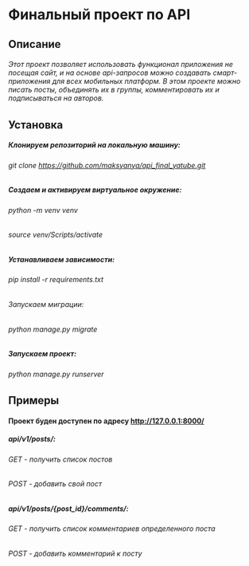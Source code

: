 # Финальный проект по API
## Описание
###### Этот проект позволяет использовать функционал приложения не посещая сайт, и на основе api-запросов можно создавать смарт-приложения для всех мобильных платформ. В этом проекте можно писать посты, объединять их в группы, комментировать их и подписываться на авторов.
## Установка
##### Клонируем репозиторий на локальную машину:
###### git clone https://github.com/maksyanya/api_final_yatube.git
##### Создаем и активируем виртуальное окружение:
###### python -m venv venv
###### source venv/Scripts/activate
##### Устанавливаем зависимости:
###### pip install -r requirements.txt
###### Запускаем миграции:
###### python manage.py migrate
##### Запускаем проект:
###### python manage.py runserver
## Примеры
#### Проект буден доступен по адресу http://127.0.0.1:8000/
##### api/v1/posts/:
###### *GET - получить список постов* 
###### *POST - добавить свой пост*
##### api/v1/posts/{post_id}/comments/:
###### *GET - получить список комментариев определенного поста*
###### *POST - добавить комментарий к посту*
